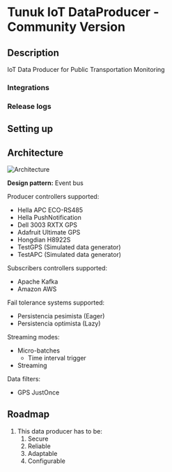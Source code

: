 # Tunuk IoT DataProducer - Community Version
## Description
IoT Data Producer for Public Transportation Monitoring
### Integrations

### Release logs


## Setting up

## Architecture
![Architecture](https://user-images.githubusercontent.com/18171087/124397284-4987ae80-dccc-11eb-9790-fc810cf2ad63.png)

**Design pattern:** Event bus

Producer controllers supported:
* Hella APC ECO-RS485
* Hella PushNotification
* Dell 3003 RXTX GPS
* Adafruit Ultimate GPS
* Hongdian H8922S
* TestGPS (Simulated data generator)
* TestAPC (Simulated data generator)

Subscribers controllers supported:
* Apache Kafka
* Amazon AWS

Fail tolerance systems supported:
* Persistencia pesimista (Eager)
* Persistencia optimista (Lazy)

Streaming modes:
* Micro-batches
  * Time interval trigger
* Streaming


Data filters:
* GPS JustOnce

## Roadmap
1. This data producer has to be:
   1. Secure
   2. Reliable
   3. Adaptable
   4. Configurable
